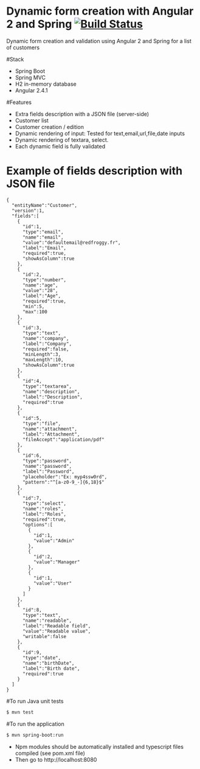 Dynamic form creation with Angular 2 and Spring [![Build Status](https://travis-ci.org/RedFroggy/angular-spring-dynamic-form.svg?branch=master)](https://travis-ci.org/RedFroggy/angular-spring-dynamic-form)
===============================================

Dynamic form creation and validation using Angular 2 and Spring for a list of customers

#Stack
- Spring Boot
- Spring MVC
- H2 in-memory database
- Angular 2.4.1

#Features
- Extra fields description with a JSON file (server-side)
- Customer list
- Customer creation / edition
- Dynamic rendering of input: Tested for text,email,url,file,date inputs
- Dynamic rendering of textara, select.
- Each dynamic field is fully validated

# Example of fields description with JSON file
````
{
  "entityName":"Customer",
  "version":1,
  "fields":[
    {
      "id":1,
      "type":"email",
      "name":"email",
      "value":"defaultemail@redfroggy.fr",
      "label":"Email",
      "required":true,
      "showAsColumn":true
    },
    {
      "id":2,
      "type":"number",
      "name":"age",
      "value":"28",
      "label":"Age",
      "required":true,
      "min":5,
      "max":100
    },
    {
      "id":3,
      "type":"text",
      "name":"company",
      "label":"Company",
      "required":false,
      "minLength":3,
      "maxLength":10,
      "showAsColumn":true
    },
    {
      "id":4,
      "type":"textarea",
      "name":"description",
      "label":"Description",
      "required":true
    },
    {
      "id":5,
      "type":"file",
      "name":"attachment",
      "label":"Attachment",
      "fileAccept":"application/pdf"
    },
    {
      "id":6,
      "type":"password",
      "name":"password",
      "label":"Password",
      "placeholder":"Ex: myp4ssw0rd",
      "pattern":"^[a-z0-9_-]{6,18}$"
    },
    {
      "id":7,
      "type":"select",
      "name":"roles",
      "label":"Roles",
      "required":true,
      "options":[
        {
          "id":1,
          "value":"Admin"
        },
        {
          "id":2,
          "value":"Manager"
        },
        {
          "id":1,
          "value":"User"
        }
      ]
    },
    {
      "id":8,
      "type":"text",
      "name":"readable",
      "label":"Readable field",
      "value":"Readable value",
      "writable":false
    },
    {
      "id":9,
      "type":"date",
      "name":"birthDate",
      "label":"Birth date",
      "required":true
    }
  ]
}
````

#To run Java unit tests
````bash
$ mvn test
````

#To run the application
````bash
$ mvn spring-boot:run
````
- Npm modules should be automatically installed and typescript files compiled (see pom.xml file)
- Then go to http://localhost:8080
